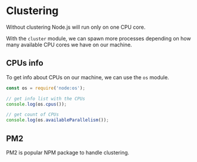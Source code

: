 # Clustering

Without clustering Node.js will run only on one CPU core.

With the `cluster` module, we can spawn more processes depending on how many available CPU cores we have on our machine.

## CPUs info

To get info about CPUs on our machine, we can use the `os` module.

```javascript
const os = require('node:os');

// get info list with the CPUs
console.log(os.cpus());

// get count of CPUs
console.log(os.availableParallelism());
```

## PM2

PM2 is popular NPM package to handle clustering.
